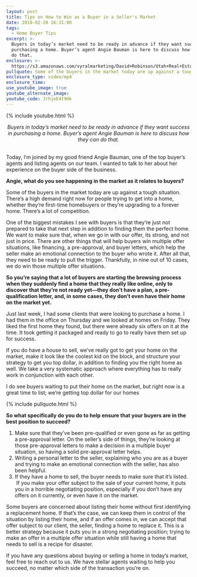 ```yaml
---
layout: post
title: Tips on How to Win as a Buyer in a Seller's Market
date: 2018-02-28 16:31:00
tags:
  - Home Buyer Tips
excerpt: >-
  Buyers in today’s market need to be ready in advance if they want success in
  purchasing a home. Buyer’s agent Angie Bauman is here to discuss how they can
  do that.
enclosure: >-
  https://s3.amazonaws.com/vyralmarketing/David+Robinson/Utah+Real+Estate+Agent+How+to+combat+a+challenging+buyer's+market.mp4
pullquote: Some of the buyers in the market today are up against a tough situation.
enclosure_type: video/mp4
enclosure_time:
use_youtube_image: true
youtube_alternate_image:
youtube_code: JrhjeE4t9Hk
---
```


{% include youtube.html %}

<center><em>Buyers in today&rsquo;s market need to be ready in advance if they want success in purchasing a home. Buyer&rsquo;s agent Angie Bauman is here to discuss how they can do that.</em></center>

<center>&nbsp;</center>

Today, I’m joined by my good friend Angie Bauman, one of the top buyer’s agents and listing agents on our team. I wanted to talk to her about her experience on the buyer side of the business.

**Angie, what do you see happening in the market as it relates to buyers?**

Some of the buyers in the market today are up against a tough situation. There’s a high demand right now for people trying to get into a home, whether they’re first-time homebuyers or they’re upgrading to a forever home. There’s a lot of competition.

One of the biggest mistakes I see with buyers is that they’re just not prepared to take that next step in addition to finding them the perfect home. We want to make sure that, when we go in with our offer, its strong, and not just in price. There are other things that will help buyers win multiple offer situations, like financing, a pre-approval, and buyer letters, which help the seller make an emotional connection to the buyer who wrote it. After all that, they need to be ready to pull the trigger. Thankfully, in nine out of 10 cases, we do win those multiple offer situations.

**So you’re saying that a lot of buyers are starting the browsing process when they suddenly find a home that they really like online, only to discover that they’re not ready yet—they don’t have a plan, a pre-qualification letter, and, in some cases, they don’t even have their home on the market yet.**

Just last week, I had some clients that were looking to purchase a home. I had them in the office on Thursday and we looked at homes on Friday. They liked the first home they found, but there were already six offers on it at the time. It took getting it packaged and ready to go to really have them set up for success.

If you do have a house to sell, we’ve really got to get your home on the market, make it look like the coolest kid on the block, and structure your strategy to get you top dollar, in addition to finding you the right home as well. We take a very systematic approach where everything has to really work in conjunction with each other.

I do see buyers waiting to put their home on the market, but right now is a great time to list; we’re getting top dollar for our homes

{% include pullquote.html %}

**So what specifically do you do to help ensure that your buyers are in the best position to succeed?**

1. Make sure that they’ve been pre-qualified or even gone as far as getting a pre-approval letter. On the seller’s side of things, they’re looking at those pre-approval letters to make a decision in a multiple buyer situation, so having a solid pre-approval letter helps.
2. Writing a personal letter to the seller, explaining who you are as a buyer and trying to make an emotional connection with the seller, has also been helpful.
3. If they have a home to sell, the buyer needs to make sure that it’s listed.  If you make your offer subject to the sale of your current home, it puts you in a horrible negotiating position, especially if you don’t have any offers on it currently, or even have it on the market.

Some buyers are concerned about listing their home without first identifying a replacement home. If that’s the case, we can keep them in control of the situation by listing their home, and if an offer comes in, we can accept that offer subject to our client, the seller, finding a home to replace it. This is a better strategy because it puts you in a strong negotiating position; trying to make an offer in a multiple offer situation while still having a home that needs to sell is a recipe for disaster.

If you have any questions about buying or selling a home in today’s market, feel free to reach out to us. We have stellar agents waiting to help you succeed, no matter which side of the transaction you’re on.<br>